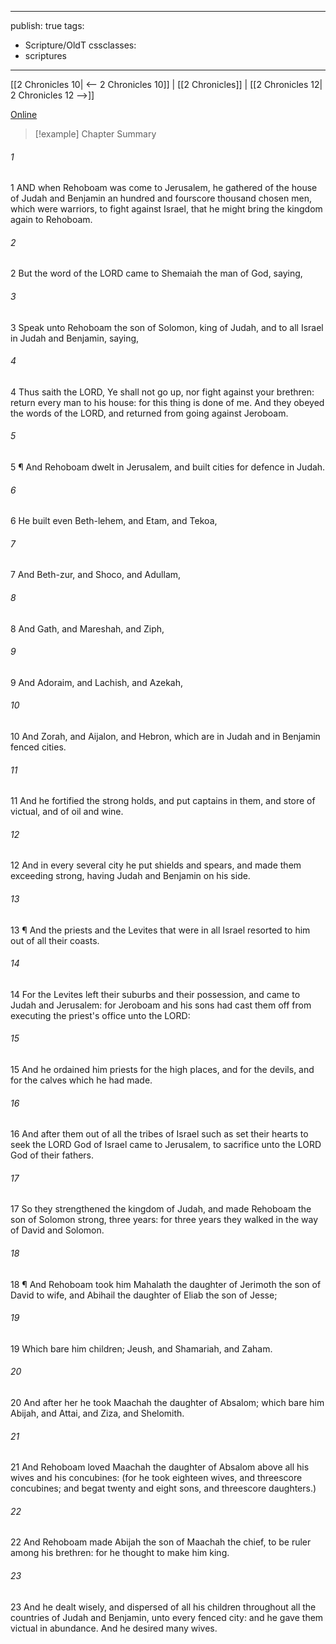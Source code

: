 

---
publish: true
tags:
  - Scripture/OldT
cssclasses:
  - scriptures
---
[[2 Chronicles 10| <-- 2 Chronicles 10]] | [[2 Chronicles]] | [[2 Chronicles 12| 2 Chronicles 12 -->]]

[Online](https://churchofjesuschrist.org/study/scriptures/ot/2-chr/11?lang=eng)

>[!example] Chapter Summary
>
###### 1
1 AND when Rehoboam was come to Jerusalem, he gathered of the house of Judah and Benjamin an hundred and fourscore thousand chosen men, which were warriors, to fight against Israel, that he might bring the kingdom again to Rehoboam.
###### 2
2 But the word of the LORD came to Shemaiah the man of God, saying,
###### 3
3 Speak unto Rehoboam the son of Solomon, king of Judah, and to all Israel in Judah and Benjamin, saying,
###### 4
4 Thus saith the LORD, Ye shall not go up, nor fight against your brethren: return every man to his house: for this thing is done of me.  And they obeyed the words of the LORD, and returned from going against Jeroboam.
###### 5
5 ¶ And Rehoboam dwelt in Jerusalem, and built cities for defence in Judah.
###### 6
6 He built even Beth-lehem, and Etam, and Tekoa,
###### 7
7 And Beth-zur, and Shoco, and Adullam,
###### 8
8 And Gath, and Mareshah, and Ziph,
###### 9
9 And Adoraim, and Lachish, and Azekah,
###### 10
10 And Zorah, and Aijalon, and Hebron, which are in Judah and in Benjamin fenced cities.
###### 11
11 And he fortified the strong holds, and put captains in them, and store of victual, and of oil and wine.
###### 12
12 And in every several city he put shields and spears, and made them exceeding strong, having Judah and Benjamin on his side.
###### 13
13 ¶ And the priests and the Levites that were in all Israel resorted to him out of all their coasts.
###### 14
14 For the Levites left their suburbs and their possession, and came to Judah and Jerusalem: for Jeroboam and his sons had cast them off from executing the priest's office unto the LORD:
###### 15
15 And he ordained him priests for the high places, and for the devils, and for the calves which he had made.
###### 16
16 And after them out of all the tribes of Israel such as set their hearts to seek the LORD God of Israel came to Jerusalem, to sacrifice unto the LORD God of their fathers.
###### 17
17 So they strengthened the kingdom of Judah, and made Rehoboam the son of Solomon strong, three years: for three years they walked in the way of David and Solomon.
###### 18
18 ¶ And Rehoboam took him Mahalath the daughter of Jerimoth the son of David to wife, and Abihail the daughter of Eliab the son of Jesse;
###### 19
19 Which bare him children; Jeush, and Shamariah, and Zaham.
###### 20
20 And after her he took Maachah the daughter of Absalom; which bare him Abijah, and Attai, and Ziza, and Shelomith.
###### 21
21 And Rehoboam loved Maachah the daughter of Absalom above all his wives and his concubines: (for he took eighteen wives, and threescore concubines; and begat twenty and eight sons, and threescore daughters.)
###### 22
22 And Rehoboam made Abijah the son of Maachah the chief, to be ruler among his brethren: for he thought to make him king.
###### 23
23 And he dealt wisely, and dispersed of all his children throughout all the countries of Judah and Benjamin, unto every fenced city: and he gave them victual in abundance.  And he desired many wives.



